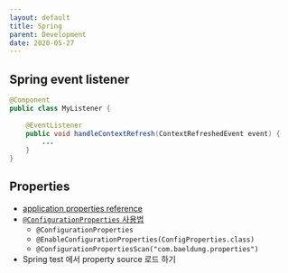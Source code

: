 ```yaml
---
layout: default
title: Spring
parent: Development
date: 2020-05-27
---
```


## Spring event listener

```java
@Component
public class MyListener {
  
    @EventListener
    public void handleContextRefresh(ContextRefreshedEvent event) {
        ...
    }
}
```

## Properties

- [application properties reference](https://docs.spring.io/spring-boot/docs/current/reference/html/appendix-application-properties.html)
- [`@ConfigurationProperties` 사용법](https://www.baeldung.com/configuration-properties-in-spring-boot)
  - `@ConfigurationProperties`
  - `@EnableConfigurationProperties(ConfigProperties.class)`
  - `@ConfigurationPropertiesScan("com.baeldung.properties")`
- Spring test 에서 property source 로드 하기 
